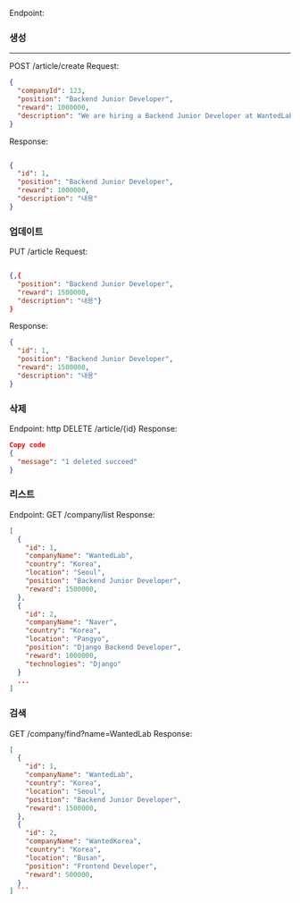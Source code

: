 


Endpoint:
### 생성
---
POST /article/create
Request:
```json
{
  "companyId": 123,
  "position": "Backend Junior Developer",
  "reward": 1000000,
  "description": "We are hiring a Backend Junior Developer at WantedLab. Qualifications include..."
}
```
Response:
```json

{
  "id": 1,
  "position": "Backend Junior Developer",
  "reward": 1000000,
  "description": "내용"
}
```
### 업데이트

PUT /article
Request:
```json

{,{
  "position": "Backend Junior Developer",
  "reward": 1500000,
  "description": "내용"}
}
```
Response:
```json
{
  "id": 1,
  "position": "Backend Junior Developer",
  "reward": 1500000,
  "description": "내용"
}
```
### 삭제

Endpoint:
http
DELETE /article/{id}
Response:

```json
Copy code
{
  "message": "1 deleted succeed"
}
```
### 리스트
Endpoint:
GET /company/list
Response:
```json
[
  {
    "id": 1,
    "companyName": "WantedLab",
    "country": "Korea",
    "location": "Seoul",
    "position": "Backend Junior Developer",
    "reward": 1500000,
  },
  {
    "id": 2,
    "companyName": "Naver",
    "country": "Korea",
    "location": "Pangyo",
    "position": "Django Backend Developer",
    "reward": 1000000,
    "technologies": "Django"
  }
  ...
]
```

### 검색

GET /company/find?name=WantedLab
Response:
```json
[
  {
    "id": 1,
    "companyName": "WantedLab",
    "country": "Korea",
    "location": "Seoul",
    "position": "Backend Junior Developer",
    "reward": 1500000,
  },
  {
    "id": 2,
    "companyName": "WantedKorea",
    "country": "Korea",
    "location": "Busan",
    "position": "Frontend Developer",
    "reward": 500000,
  }
] ```
